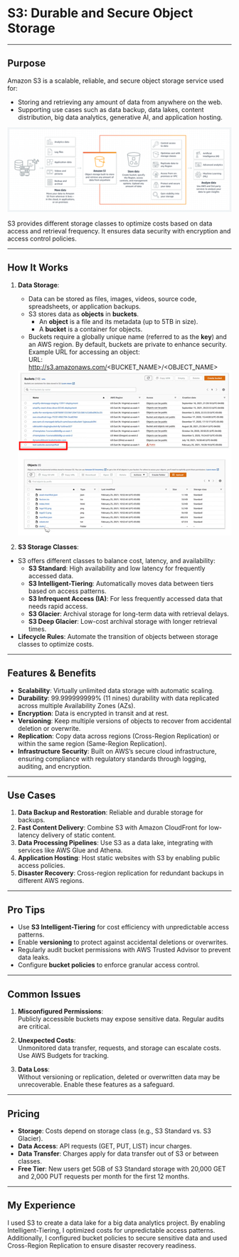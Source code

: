 # S3: Durable and Secure Object Storage  

---

## **Purpose**  

Amazon S3 is a scalable, reliable, and secure object storage service used for:  
- Storing and retrieving any amount of data from anywhere on the web.  
- Supporting use cases such as data backup, data lakes, content distribution, big data analytics, generative AI, and application hosting.  

![S3 Overview](Assets/s3.png)  

S3 provides different storage classes to optimize costs based on data access and retrieval frequency. It ensures data security with encryption and access control policies.  

---

## **How It Works**  

1. **Data Storage**:  
   - Data can be stored as files, images, videos, source code, spreadsheets, or application backups.  
   - S3 stores data as **objects** in **buckets**.  
     - An **object** is a file and its metadata (up to 5TB in size).  
     - A **bucket** is a container for objects.  
   - Buckets require a globally unique name (referred to as the **key**) and an AWS region. By default, buckets are private to enhance security.  
   Example URL for accessing an object:  
URL: http://s3.amazonaws.com/<BUCKET_NAME>/<OBJECT_NAME>


   <img src="Assets\s31.png" alt="s31" width="500">
 
2. **S3 Storage Classes**:  
- S3 offers different classes to balance cost, latency, and availability:  
  - **S3 Standard**: High availability and low latency for frequently accessed data.  
  - **S3 Intelligent-Tiering**: Automatically moves data between tiers based on access patterns.  
  - **S3 Infrequent Access (IA)**: For less frequently accessed data that needs rapid access.  
  - **S3 Glacier**: Archival storage for long-term data with retrieval delays.  
  - **S3 Deep Glacier**: Low-cost archival storage with longer retrieval times.  
- **Lifecycle Rules**: Automate the transition of objects between storage classes to optimize costs.  


---

## **Features & Benefits**  

- **Scalability**: Virtually unlimited data storage with automatic scaling.  
- **Durability**: 99.999999999% (11 nines) durability with data replicated across multiple Availability Zones (AZs).  
- **Encryption**: Data is encrypted in transit and at rest.  
- **Versioning**: Keep multiple versions of objects to recover from accidental deletion or overwrite.  
- **Replication**: Copy data across regions (Cross-Region Replication) or within the same region (Same-Region Replication).  
- **Infrastructure Security**: Built on AWS’s secure cloud infrastructure, ensuring compliance with regulatory standards through logging, auditing, and encryption.  


---

## **Use Cases**  

1. **Data Backup and Restoration**: Reliable and durable storage for backups.  
2. **Fast Content Delivery**: Combine S3 with Amazon CloudFront for low-latency delivery of static content.  
3. **Data Processing Pipelines**: Use S3 as a data lake, integrating with services like AWS Glue and Athena.  
4. **Application Hosting**: Host static websites with S3 by enabling public access policies.  
5. **Disaster Recovery**: Cross-region replication for redundant backups in different AWS regions.  

---

## **Pro Tips**  

- Use **S3 Intelligent-Tiering** for cost efficiency with unpredictable access patterns.  
- Enable **versioning** to protect against accidental deletions or overwrites.  
- Regularly audit bucket permissions with AWS Trusted Advisor to prevent data leaks.  
- Configure **bucket policies** to enforce granular access control.  

---

## **Common Issues**  

1. **Misconfigured Permissions**:  
Publicly accessible buckets may expose sensitive data. Regular audits are critical.  

2. **Unexpected Costs**:  
Unmonitored data transfer, requests, and storage can escalate costs. Use AWS Budgets for tracking.  

3. **Data Loss**:  
Without versioning or replication, deleted or overwritten data may be unrecoverable. Enable these features as a safeguard.  

---

## **Pricing**  

- **Storage**: Costs depend on storage class (e.g., S3 Standard vs. S3 Glacier).  
- **Data Access**: API requests (GET, PUT, LIST) incur charges.  
- **Data Transfer**: Charges apply for data transfer out of S3 or between classes.  
- **Free Tier**: New users get 5GB of S3 Standard storage with 20,000 GET and 2,000 PUT requests per month for the first 12 months.  

---

## **My Experience**  

I used S3 to create a data lake for a big data analytics project. By enabling Intelligent-Tiering, I optimized costs for unpredictable access patterns. Additionally, I configured bucket policies to secure sensitive data and used Cross-Region Replication to ensure disaster recovery readiness.  
